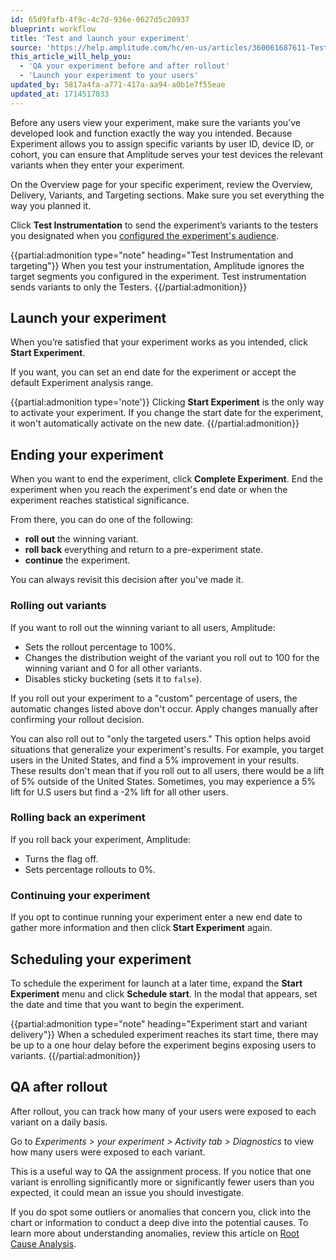 ```yaml
---
id: 65d9fafb-4f9c-4c7d-936e-0627d5c20937
blueprint: workflow
title: 'Test and launch your experiment'
source: 'https://help.amplitude.com/hc/en-us/articles/360061687611-Test-and-launch-your-experiment'
this_article_will_help_you:
  - 'QA your experiment before and after rollout'
  - 'Launch your experiment to your users'
updated_by: 5817a4fa-a771-417a-aa94-a0b1e7f55eae
updated_at: 1714517033
---
```

Before any users view your experiment, make sure the variants you’ve developed look and function exactly the way you intended. Because Experiment allows you to assign specific variants by user ID, device ID, or cohort, you can ensure that Amplitude serves your test devices the relevant variants when they enter your experiment. 

On the Overview page for your specific experiment, review the Overview, Delivery, Variants, and Targeting sections. Make sure you set everything the way you planned it. 

Click **Test Instrumentation** to send the experiment’s variants to the testers you designated when you [configured the experiment's audience](/docs/feature-experiment/workflow/define-audience).

{{partial:admonition type="note" heading="Test Instrumentation and targeting"}}
When you test your instrumentation, Amplitude ignores the target segments you configured in the experiment. Test instrumentation sends variants to only the Testers.
{{/partial:admonition}}

## Launch your experiment

When you’re satisfied that your experiment works as you intended, click **Start Experiment**. 

If you want, you can set an end date for the experiment or accept the default Experiment analysis range.

{{partial:admonition type='note'}}
Clicking **Start Experiment** is the only way to activate your experiment. If you change the start date for the experiment, it won't automatically activate on the new date. 
{{/partial:admonition}}

## Ending your experiment

When you want to end the experiment, click **Complete Experiment**. End the experiment when you reach the experiment's end date or when the experiment reaches statistical significance. 

From there, you can do one of the following:

* **roll out** the winning variant.
* **roll back** everything and return to a pre-experiment state.
* **continue** the experiment.

You can always revisit this decision after you've made it.

### Rolling out variants

If you want to roll out the winning variant to all users, Amplitude:

* Sets the rollout percentage to 100%.
* Changes the distribution weight of the variant you roll out to 100 for the winning variant and 0 for all other variants.
* Disables sticky bucketing (sets it to `false`).

If you roll out your experiment to a "custom" percentage of users, the automatic changes listed above don't occur. Apply changes manually after confirming your rollout decision.

You can also roll out to "only the targeted users." This option helps avoid situations that generalize your experiment's results. For example, you target users in the United States, and find a 5% improvement in your results. These results don't mean that if you roll out to all users, there would be a lift of 5% outside of the United States. Sometimes, you may experience a 5% lift for U.S users but find a -2% lift for all other users.

### Rolling back an experiment

If you roll back your experiment, Amplitude:

* Turns the flag off.
* Sets percentage rollouts to 0%.

### Continuing your experiment

If you opt to continue running your experiment enter a new end date to gather more information and then click **Start Experiment** again.

## Scheduling your experiment

To schedule the experiment for launch at a later time, expand the **Start Experiment** menu and click **Schedule start**. In the modal that appears, set the date and time that you want to begin the experiment. 

{{partial:admonition type="note" heading="Experiment start and variant delivery"}}
When a scheduled experiment reaches its start time, there may be up to a one hour delay before the experiment begins exposing users to variants.
{{/partial:admonition}}

## QA after rollout

After rollout, you can track how many of your users were exposed to each variant on a daily basis. 

Go to *Experiments > your experiment > Activity tab > Diagnostics* to view how many users were exposed to each variant. 

This is a useful way to QA the assignment process. If you notice that one variant is enrolling significantly more or significantly fewer users than you expected, it could mean an issue you should investigate.

If you do spot some outliers or anomalies that concern you, click into the chart or information to conduct a deep dive into the potential causes. To learn more about understanding anomalies, review this article on [Root Cause Analysis](/docs/analytics/root-cause-analysis).
